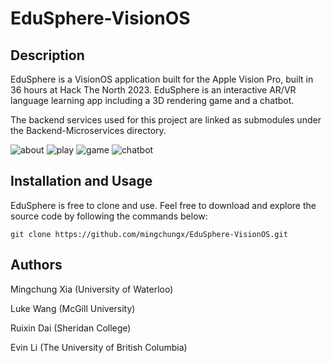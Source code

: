# EduSphere-VisionOS

## Description

EduSphere is a VisionOS application built for the Apple Vision Pro, built in 36 hours at Hack The North 2023. EduSphere is an interactive AR/VR language learning app including a 3D rendering game and a chatbot.

The backend services used for this project are linked as submodules under the Backend-Microservices directory.

![about](https://github.com/mingchungx/EduSphere-VisionOS/assets/65872029/25c59405-50e8-4696-a27a-04c48d9d7d82)
![play](https://github.com/mingchungx/EduSphere-VisionOS/assets/65872029/a1c7e5cc-b795-49a8-b919-02a403b8bdc9)
![game](https://github.com/mingchungx/EduSphere-VisionOS/assets/65872029/4a932ea0-e7e2-4321-b688-8bcd8985dc9d)
![chatbot](https://github.com/mingchungx/EduSphere-VisionOS/assets/65872029/fc7e955a-4fb2-4630-92c8-6d884675cdb0)

## Installation and Usage

EduSphere is free to clone and use. Feel free to download and explore the source code by following the commands below:

```
git clone https://github.com/mingchungx/EduSphere-VisionOS.git
```

## Authors

Mingchung Xia (University of Waterloo)

Luke Wang (McGill University)

Ruixin Dai (Sheridan College)

Evin Li (The University of British Columbia)

